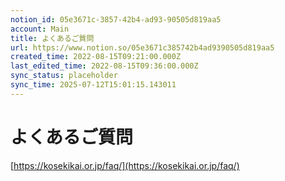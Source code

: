 ```yaml
---
notion_id: 05e3671c-3857-42b4-ad93-90505d819aa5
account: Main
title: よくあるご質問
url: https://www.notion.so/05e3671c385742b4ad9390505d819aa5
created_time: 2022-08-15T09:21:00.000Z
last_edited_time: 2022-08-15T09:36:00.000Z
sync_status: placeholder
sync_time: 2025-07-12T15:01:15.143011
---
```

# よくあるご質問

[https://kosekikai.or.jp/faq/](https://kosekikai.or.jp/faq/)